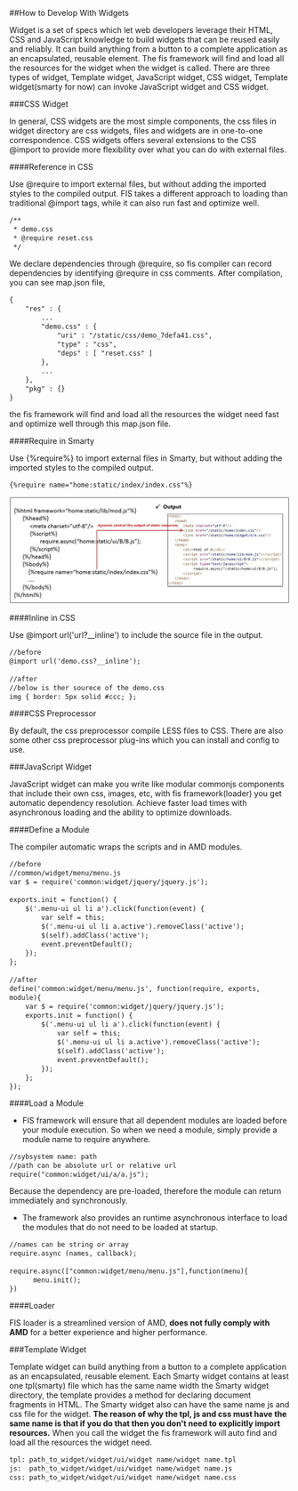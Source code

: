 ##How to Develop With Widgets

Widget is a set of specs which let web developers leverage their HTML, CSS and JavaScript knowledge to build widgets that can be reused easily and reliably. It can build anything from a button to a complete application as an encapsulated, reusable element. The fis framework will find and load all the resources for the widget when the widget is called. There are three types of widget, Template widget, JavaScript widget, CSS widget, Template widget(smarty for now) can invoke JavaScript widget and CSS widget.

###CSS Widget

In general, CSS widgets are the most simple components, the css files in widget directory are css widgets, files and widgets are in one-to-one correspondence. CSS widgets offers several extensions to the CSS @import to provide more flexibility over what you can do with external files.

####Reference in CSS

Use @require to import external files, but without adding the imported styles to the compiled output. FIS takes a different approach to loading than traditional @import tags, while it can also run fast and optimize well.

```
/**
 * demo.css
 * @require reset.css
 */
```

We declare dependencies through @require, so fis compiler can record dependencies by identifying @require in css comments. After compilation, you can see map.json file,

```
{
    "res" : {
        ...
        "demo.css" : {
            "uri" : "/static/css/demo_7defa41.css",
            "type" : "css",
            "deps" : [ "reset.css" ]
        },
        ...
    },
    "pkg" : {}
}
```

the fis framework will find and load all the resources the widget need fast and optimize well through this map.json file.

####Require in Smarty

Use {%require%} to import external files in Smarty, but without adding the imported styles to the compiled output.

```
{%require name="home:static/index/index.css"%}
```

![require](./images/require.jpg)

####Inline in CSS

Use @import url('url?__inline') to include the source file in the output.

```
//before
@import url('demo.css?__inline');

//after 
//below is ther sourece of the demo.css
img { border: 5px solid #ccc; };
```

####CSS Preprocessor

By default, the css preprocessor compile LESS files to CSS. There are also some other css preprocessor plug-ins which you can install and config to use. 

###JavaScript Widget

JavaScript widget can make you write like modular commonjs components that include their own css, images, etc, with fis framework(loader) you get automatic dependency resolution. Achieve faster load times with asynchronous loading and the ability to optimize downloads.

####Define a Module

The compiler automatic wraps the scripts and in AMD modules.

```
//before
//common/widget/menu/menu.js
var $ = require('common:widget/jquery/jquery.js');

exports.init = function() {
    $('.menu-ui ul li a').click(function(event) {
        var self = this;
        $('.menu-ui ul li a.active').removeClass('active');
        $(self).addClass('active');
        event.preventDefault();
    });
};

//after
define('common:widget/menu/menu.js', function(require, exports, module){
    var $ = require('common:widget/jquery/jquery.js');
    exports.init = function() {
        $('.menu-ui ul li a').click(function(event) {
            var self = this;
            $('.menu-ui ul li a.active').removeClass('active');
            $(self).addClass('active');
            event.preventDefault();
        });
    };
});
```

####Load a Module

- FIS framework will ensure that all dependent modules are loaded before your module execution. So when we need a module, simply provide a module name to require anywhere. 

```
//sybsystem name: path
//path can be absolute url or relative url
require("common:widget/ui/a/a.js");
```

Because the dependency are pre-loaded, therefore the module can return immediately and synchronously.

- The framework also provides an runtime asynchronous interface to load the modules that do not need to be loaded at startup.

```
//names can be string or array
require.async (names, callback);

require.async(["common:widget/menu/menu.js"],function(menu){
      menu.init();
})
```


####Loader

FIS loader is a streamlined version of AMD, **does not fully comply with AMD** for a better experience and higher performance.

###Template Widget

Template widget can build anything from a button to a complete application as an encapsulated, reusable element. Each Smarty widget contains at least one tpl(smarty) file which has the same name width the Smarty widget directory, the template provides a method for declaring document fragments in HTML. The Smarty widget also can have the same name js and css file for the widget. **The reason of why the tpl, js and css must have the same name is that if you do that then you don't need to explicitly import resources.** When you call the widget the fis framework will auto find and load all the resources the widget need. 

```
tpl: path_to_widget/widget/ui/widget name/widget name.tpl
js:  path_to_widget/widget/ui/widget name/widget name.js
css: path_to_widget/widget/ui/widget name/widget name.css
```